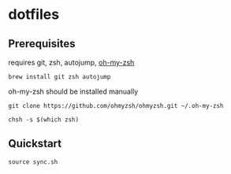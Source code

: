 # dotfiles

## Prerequisites

requires git, zsh, autojump, [oh-my-zsh](https://github.com/ohmyzsh/ohmyzsh)

```
brew install git zsh autojump
```

oh-my-zsh should be installed manually

```
git clone https://github.com/ohmyzsh/ohmyzsh.git ~/.oh-my-zsh

chsh -s $(which zsh)
```

## Quickstart

```
source sync.sh
```
